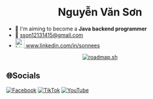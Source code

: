 <h1 align="center">Nguyễn Văn Sơn</h1>

- 🚀 I'm aiming to become a **Java backend programmer**
- :e-mail: sson12131415@gmail.com
- <a href="www.linkedin.com/in/sonnees">
  <img src="https://img.icons8.com/color/48/000000/linkedin.png" alt="LinkedIn" width="25" height="25"> www.linkedin.com/in/sonnees
  </a>




<p align="center">
  <a href="https://roadmap.sh">
    <img src="https://api.roadmap.sh/v1-badge/wide/64fdb11d5ce9f4ca58ad56ba?variant=dark&roadmaps=java%2Cspring-boot" alt="roadmap.sh"/>
  </a>
</p>

## 🌐Socials
[![Facebook](https://img.shields.io/badge/Facebook-%231877F2.svg?logo=Facebook&logoColor=white)](https://www.facebook.com/sonnees2012) [![TikTok](https://img.shields.io/badge/TikTok-%23000000.svg?logo=TikTok&logoColor=white)](https://www.tiktok.com/@sonnees2012) [![YouTube](https://img.shields.io/badge/YouTube-%23FF0000.svg?logo=YouTube&logoColor=white)](https://www.youtube.com/@sonnees) 

